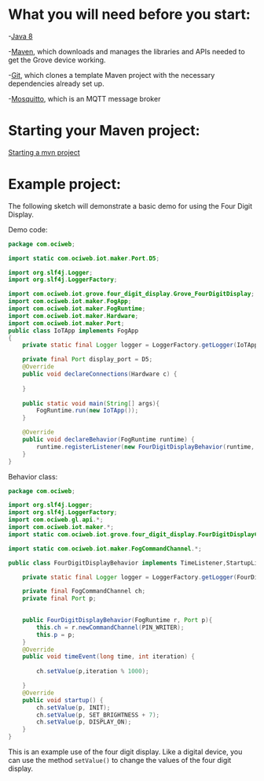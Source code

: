 # What you will need before you start:
-[Java 8](https://docs.oracle.com/javase/8/docs/technotes/guides/install/install_overview.html) 

-[Maven](https://maven.apache.org/install.html), which downloads and manages the libraries and APIs needed to get the Grove device working.

-[Git](https://git-scm.com/), which clones a template Maven project with the necessary dependencies already set up.

-[Mosquitto](https://mosquitto.org/download/), which is an MQTT message broker

# Starting your Maven project: 
[Starting a mvn project](https://github.com/oci-pronghorn/FogLighter/blob/master/README.md)

# Example project:

The following sketch will demonstrate a basic demo for using the Four Digit Display.

Demo code:


```java
package com.ociweb;

import static com.ociweb.iot.maker.Port.D5;

import org.slf4j.Logger;
import org.slf4j.LoggerFactory;

import com.ociweb.iot.grove.four_digit_display.Grove_FourDigitDisplay;
import com.ociweb.iot.maker.FogApp;
import com.ociweb.iot.maker.FogRuntime;
import com.ociweb.iot.maker.Hardware;
import com.ociweb.iot.maker.Port;
public class IoTApp implements FogApp
{
	private static final Logger logger = LoggerFactory.getLogger(IoTApp.class);

	private final Port display_port = D5;
	@Override
	public void declareConnections(Hardware c) {
		
	}
	
	public static void main(String[] args){
		FogRuntime.run(new IoTApp());
	}

	@Override
	public void declareBehavior(FogRuntime runtime) {
		runtime.registerListener(new FourDigitDisplayBehavior(runtime, display_port));
	}
}
```

Behavior class:


```java
package com.ociweb;

import org.slf4j.Logger;
import org.slf4j.LoggerFactory;
import com.ociweb.gl.api.*;
import com.ociweb.iot.maker.*;
import static com.ociweb.iot.grove.four_digit_display.FourDigitDisplayCommand.*;

import static com.ociweb.iot.maker.FogCommandChannel.*;

public class FourDigitDisplayBehavior implements TimeListener,StartupListener {

	private static final Logger logger = LoggerFactory.getLogger(FourDigitDisplayBehavior.class);

	private final FogCommandChannel ch;
	private final Port p;

	
	public FourDigitDisplayBehavior(FogRuntime r, Port p){
		this.ch = r.newCommandChannel(PIN_WRITER);
		this.p = p;
	}
	@Override
	public void timeEvent(long time, int iteration) {
		
		ch.setValue(p,iteration % 1000);

	}
	@Override
	public void startup() {
		ch.setValue(p, INIT);
		ch.setValue(p, SET_BRIGHTNESS + 7);
		ch.setValue(p, DISPLAY_ON);
	}
}
```


This is an example use of the four digit display. Like a digital device, you can use the method ```setValue()``` to change the values of the four digit display.
